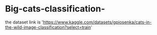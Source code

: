 # Big-cats-classification-
the dataset link is 'https://www.kaggle.com/datasets/gpiosenka/cats-in-the-wild-image-classification?select=train'
